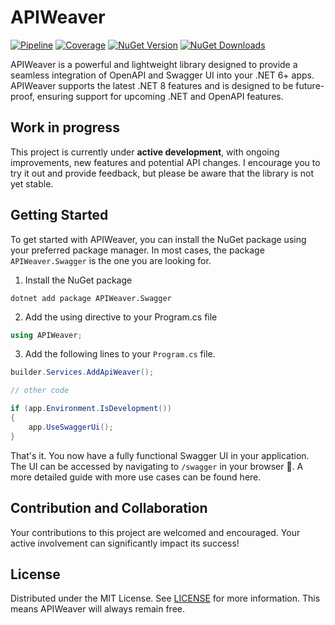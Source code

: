 # APIWeaver

[![Pipeline](https://github.com/xC0dex/APIWeaver/actions/workflows/ci.yml/badge.svg)](https://github.com/xC0dex/APIWeaver/actions/workflows/ci.yml)
[![Coverage](https://sonarcloud.io/api/project_badges/measure?project=xC0dex_APIWeaver&metric=coverage)](https://sonarcloud.io/summary/new_code?id=xC0dex_APIWeaver)
[![NuGet Version](https://img.shields.io/nuget/v/APIWeaver.Swagger)](https://www.nuget.org/packages/APIWeaver.Swagger/)
[![NuGet Downloads](https://img.shields.io/nuget/dt/APIWeaver.OpenApi)](https://www.nuget.org/packages/APIWeaver.Swagger/)


APIWeaver is a powerful and lightweight library designed to provide a seamless integration of OpenAPI and Swagger UI into your .NET 6+ apps. APIWeaver supports the latest .NET 8 features and is designed to be future-proof, ensuring support for upcoming .NET and OpenAPI features.


## Work in progress

This project is currently under **active development**, with ongoing improvements, new features and potential API changes. I encourage you to try it out and provide feedback, but please be aware that the library is not yet stable.

## Getting Started

To get started with APIWeaver, you can install the NuGet package using your preferred package manager. In most cases, the package `APIWeaver.Swagger` is the one you are looking for.

1. Install the NuGet package

```shell
dotnet add package APIWeaver.Swagger
```

2. Add the using directive to your Program.cs file

```csharp
using APIWeaver;
```

3. Add the following lines to your `Program.cs` file.

```csharp
builder.Services.AddApiWeaver();

// other code

if (app.Environment.IsDevelopment())
{
    app.UseSwaggerUi();
}
```

That's it. You now have a fully functional Swagger UI in your application. The UI can be accessed by navigating to `/swagger` in your browser 🥳. A more detailed guide with more use cases can be found here.

## Contribution and Collaboration

Your contributions to this project are welcomed and encouraged. Your active involvement can significantly impact its success!

## License

Distributed under the MIT License. See [LICENSE](LICENSE) for more information.
This means APIWeaver will always remain free.
